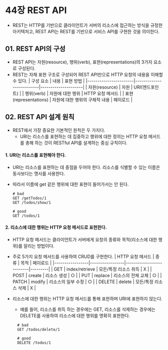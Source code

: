 # 44장 REST API

- REST는 HTTP를 기반으로 클라이언트가 서버의 리소스에 접근하는 방식을 규정한 아키텍처고, REST API는 REST를 기반으로 서비스 API를 구현한 것을 의미한다.

## 01. REST API의 구성

- REST API는 자원(resource), 행위(verb), 표현(representations)의 3가지 요소로 구성된다.
- REST는 자채 표현 구조로 구성되어 REST API만으로 HTTP 요청의 내용을 이해할 수 있다.
  | 구성 요소 | 내용 | 표현 방법 |
  |-----------------------|--------------------------|---------------------|
  | 자원(resource) | 자원 | URI(엔드포인트) |
  | 행위(verb) | 자원에 대한 행위 | HTTP 요청 메서드 |
  | 표현(representations) | 자원에 대한 행위의 구체적 내용 | 페이로드 |

## 02. REST API 설계 원칙

- REST에서 가장 중요한 기본적인 원칙은 두 가지다.
  - URI는 리소스를 표현하는 데 집중하고 행위에 대한 정의는 HTTP 요청 메서드를 총해 하는 것이 RESTful API를 설계하는 중심 규칙이다.

#### 1. URI는 리소스를 표현해야 한다.

- URI는 리소스를 표현하는 데 중점을 두어야 한다. 리소스를 식별할 수 있는 이름은 동사보다는 명사를 사용한다.
- 따라서 이름에 get 같은 행위에 대한 표현이 들어가서는 안 된다.

  ```
  # bad
  GET /getTodos/1
  GET /todos/show/1

  # good
  GET /todos/1
  ```

#### 2. 리소스에 대한 행위는 HTTP 요청 메서드로 표현한다.

- HTTP 요청 메서드는 클라이언트가 서버에게 요청의 종류와 목적(리소스에 대한 행위)를 알리는 방법이다.
- 주로 5가지 요청 메서드를 사용하여 CRUD를 구현한다.
  | HTTP 요청 메서드 | 종류 | 목적 | 페이로드 |
  |-----------------|-----------------|--------------------------|---------|
  | GET | index/retrieve | 모든/특정 리소스 취득 | X |
  | POST | create | 리소스 생성 | ○ |
  | PUT | replace | 리소스의 전체 교체 | ○ |
  | PATCH | modify | 리소스의 일부 수정 | ○ |
  | DELETE | delete | 모든/특정 리소스 삭제 | X |
- 리소스에 대한 행위는 HTTP 요청 메서드를 통해 표현하며 URI에 표현하지 않는다.

  - 예를 들어, 리소스를 취득 하는 경우에는 GET, 리소스를 삭제하는 경우에는 DELETE를 사용하여 리소스에 대한 행위를 명확히 표현한다.

  ```
    # bad
    GET /todos/delete/1

    # good
    DELETE /todos/1
  ```
